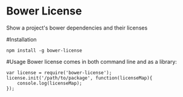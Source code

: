 Bower License
===================

Show a project's bower dependencies and their licenses

#Installation

```
npm install -g bower-license 

```
#Usage
Bower license comes in both command line and as a library:

```
var license = require('bower-license');
license.init('/path/to/package', function(licenseMap){
    console.log(licenseMap);
});
```
